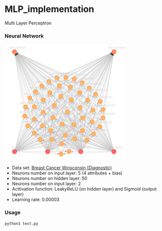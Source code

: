 # MLP_implementation
Multi Layer Perceptron

### Neural Network 

![Neural Network](images/neural-network.png "Neural Network ")

* Data set: [Breast Cancer Winsconsin (Diagnostic)](https://archive.ics.uci.edu/ml/machine-learning-databases/breast-cancer-wisconsin/breast-cancer-wisconsin.data)
* Neurons number on input layer: 5 (4 attributes + bias)
* Neurons number on hidden layer: 50
* Neurons number on input layer: 2
* Acttivation function: LeakyReLU (on hidden layer) and Sigmoid (output layer)
* Learning rate: 0.00003

### Usage
    python3 test.py
